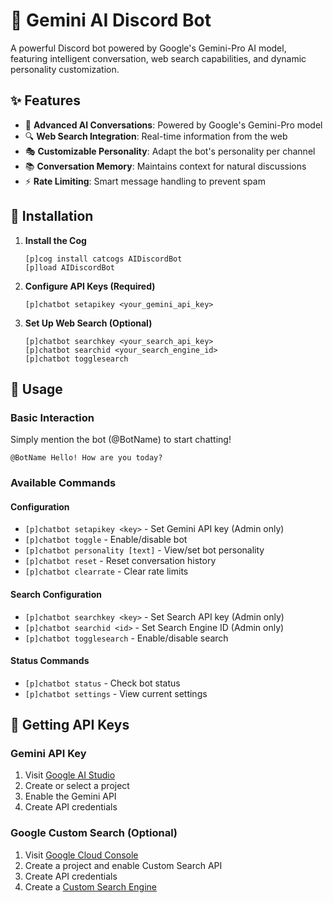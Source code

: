 # 🤖 Gemini AI Discord Bot

A powerful Discord bot powered by Google's Gemini-Pro AI model, featuring intelligent conversation, web search capabilities, and dynamic personality customization.

## ✨ Features

- 🧠 **Advanced AI Conversations**: Powered by Google's Gemini-Pro model
- 🔍 **Web Search Integration**: Real-time information from the web
- 🎭 **Customizable Personality**: Adapt the bot's personality per channel
- 📚 **Conversation Memory**: Maintains context for natural discussions
- ⚡ **Rate Limiting**: Smart message handling to prevent spam

## 🚀 Installation

1. **Install the Cog**
   ```
   [p]cog install catcogs AIDiscordBot
   [p]load AIDiscordBot
   ```

2. **Configure API Keys (Required)**
   ```
   [p]chatbot setapikey <your_gemini_api_key>
   ```

3. **Set Up Web Search (Optional)**
   ```
   [p]chatbot searchkey <your_search_api_key>
   [p]chatbot searchid <your_search_engine_id>
   [p]chatbot togglesearch
   ```

## 💬 Usage

### Basic Interaction
Simply mention the bot (@BotName) to start chatting!
```
@BotName Hello! How are you today?
```

### Available Commands

#### Configuration
- `[p]chatbot setapikey <key>` - Set Gemini API key (Admin only)
- `[p]chatbot toggle` - Enable/disable bot
- `[p]chatbot personality [text]` - View/set bot personality
- `[p]chatbot reset` - Reset conversation history
- `[p]chatbot clearrate` - Clear rate limits

#### Search Configuration
- `[p]chatbot searchkey <key>` - Set Search API key (Admin only)
- `[p]chatbot searchid <id>` - Set Search Engine ID (Admin only)
- `[p]chatbot togglesearch` - Enable/disable search

#### Status Commands
- `[p]chatbot status` - Check bot status
- `[p]chatbot settings` - View current settings

## 📝 Getting API Keys

### Gemini API Key
1. Visit [Google AI Studio](https://makersuite.google.com/app/apikey)
2. Create or select a project
3. Enable the Gemini API
4. Create API credentials

### Google Custom Search (Optional)
1. Visit [Google Cloud Console](https://console.cloud.google.com/apis/credentials)
2. Create a project and enable Custom Search API
3. Create API credentials
4. Create a [Custom Search Engine](https://programmablesearchengine.google.com/)
